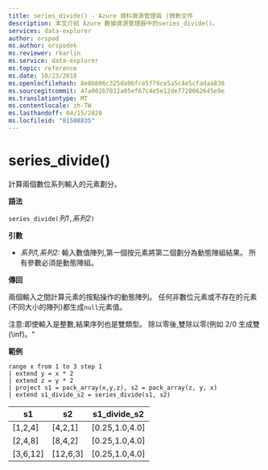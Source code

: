 ```yaml
---
title: series_divide() - Azure 資料資源管理員 |微軟文件
description: 本文介紹 Azure 數據資源管理器中的series_divide()。
services: data-explorer
author: orspod
ms.author: orspodek
ms.reviewer: rkarlin
ms.service: data-explorer
ms.topic: reference
ms.date: 10/23/2018
ms.openlocfilehash: 8e8b806c325da9bfce5f79ce5a5c4e5cfadaa838
ms.sourcegitcommit: 47a002b7032a05ef67c4e5e12de7720062645e9e
ms.translationtype: MT
ms.contentlocale: zh-TW
ms.lasthandoff: 04/15/2020
ms.locfileid: "81508835"
---
```

# <a name="series_divide"></a>series_divide()

計算兩個數位系列輸入的元素劃分。

**語法**

`series_divide(`*列1*`,`*系列2*`)`

**引數**

* *系列1,系列2:* 輸入數值陣列,第一個按元素將第二個劃分為動態陣組結果。 所有參數必須是動態陣組。 

**傳回**

兩個輸入之間計算元素的按點操作的動態陣列。 任何非數位元素或不存在的元素(不同大小的陣列)都生成`null`元素值。

注意:即使輸入是整數,結果序列也是雙類型。 除以零後,雙除以零(例如 2/0 生成雙(\inf)。"

**範例**

```kusto
range x from 1 to 3 step 1
| extend y = x * 2
| extend z = y * 2
| project s1 = pack_array(x,y,z), s2 = pack_array(z, y, x)
| extend s1_divide_s2 = series_divide(s1, s2)
```

|s1         |s2|        s1_divide_s2|
|---|---|---|
|[1,2,4]    |[4,2,1]|   [0.25,1.0,4.0]|
|[2,4,8]    |[8,4,2]|   [0.25,1.0,4.0]|
|[3,6,12]   |[12,6,3]|  [0.25,1.0,4.0]|